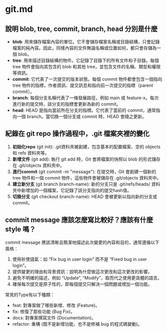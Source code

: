 # git.md

## 說明 blob, tree, commit, branch, head 分別是什麼

* **blob**: 用來儲存檔案內容的單位。它不會儲存檔案名稱或目錄結構，只會記錄檔案的純內容。因此，同樣內容的文件無論名稱或位置如何，都只會存儲為一個 blob。
* **tree**: 用來描述目錄結構的物件。它記錄了目錄下的所有文件和子目錄。每個 tree 物件會指向其包含的 blob 和其他 tree，並包含文件的名稱、類型和權限等資訊。
* **commit**: 它代表了一次提交的版本狀態。每個 commit 物件都會包含一個指向 tree 物件的指標，作者資訊、提交訊息和指向前一次提交的指標（parent commit）。
* **branch**: 每個分支名稱代表了一條發展路徑，例如 main 或 feature-x。每次進行新的提交時，該分支的指標會更新為新的 commit。
* **head**: HEAD 是指向當前所在分支的指標。它代表了當前的 commit，通常指向一個 branch。當切換一個分支或 commit 時，HEAD 會隨之更新。

## 紀錄在 git repo 操作過程中，.git 檔案夾裡的變化

1. **初始化repo** (git init): .git資料夾被創建，包含基本的配置檔案、空的 objects 和 refs 資料夾等。
2. **新增文件** (git add): 執行 git add 時，Git 會將檔案的快照以 blob 的形式儲存在 .git/objects 資料夾中。
3. **進行commit** (git commit -m "message"): 在提交時，Git 會創建一個新的 tree 物件和一個 commit 物件，這些物件會被儲存在 .git/objects 資料夾中。
4. **建立新分支** (git branch branch-name): 新的分支只是 .git/refs/heads/ 資料夾中新增加的一個檔案，它記錄了該分支指向的提交hash值。
5. **切換分支** (git checkout branch-name): HEAD 會被更新以指向新的分支或 commit。

## commit message 應該怎麼寫比較好？應該有什麼 style 嗎？

commit message 應該清晰且簡潔地描述此次變更的內容和目的，通常遵循以下風格：

1. 使用祈使語氣：如 “Fix bug in user login” 而不是 “Fixed bug in user login”。
2. 提供變更的理由和背景資訊：說明為什麼做這次更改和這次更改的影響。
3. 避免不明確的描述，例如 “Update”, “Modify”，取而代之使用更具體的語言。
4. 確保每次提交是原子性的，即每個提交只解決一個問題或增加一個功能。

常見的Type有以下種類：
* feat: 對專案做了哪些新增、修改 (Feature)。
* fix: 修復了那些功能 (Bug Fix)。
* docs: 對專案撰寫文件 (Documentation)。
* refactor: 重構 (既不是新增功能，也不是修補 bug 的程式碼變動)。
